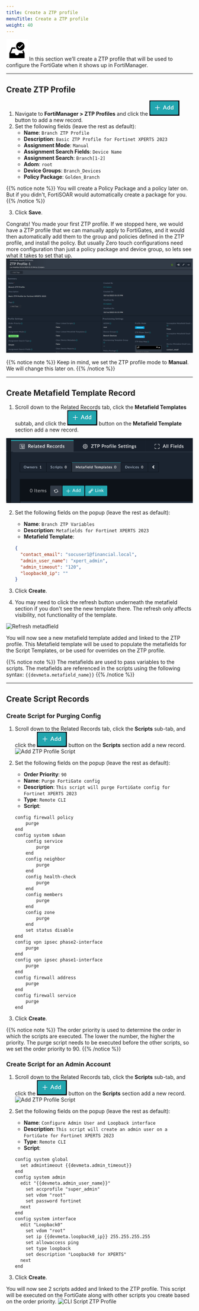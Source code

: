 ```yaml
---
title: Create a ZTP profile
menuTitle: Create a ZTP profile
weight: 40
---
```


![search_icon](check_box.svg)
In this section we’ll create a ZTP profile that will be used to configure the FortiGate when it shows up in FortiManager.

---
## Create ZTP Profile
1. Navigate to **FortiManager > ZTP Profiles** and click the ![Add button](add.png?classes=inline) button to add a new record.
2. Set the following fields (leave the rest as default):
    - **Name**: ```Branch ZTP Profile```
    - **Description**: ```Basic ZTP Profile for Fortinet XPERTS 2023```
    - **Assignment Mode**: ```Manual```
    - **Assignment Search Fields**: ```Device Name```
    - **Assignment Search**: ```Branch[1-2]```
    - **Adom**: ```root```
    - **Device Groups**: ```Branch_Devices```
    - **Policy Package**: ```Golden_Branch```

{{% notice note %}}
You will create a Policy Package and a policy later on. But if you didn't, FortiSOAR would automatically create a package for you.
{{% /notice %}}


3. Click **Save**.

Congrats! You made your first ZTP profile. If we stopped here, we would have a ZTP profile that we can manually apply to FortiGates, and it would then automatically add them to the group and policies defined in the ZTP profile, and install the policy. But usually Zero touch configurations need more configuration than just a policy package and device group, so lets see what it takes to set that up.
![ZTP Profile](ztp_profile.png)

{{% notice note %}}
Keep in mind, we set the ZTP profile mode to **Manual**. We will change this later on.
{{% /notice %}}

---
## Create Metafield Template Record

1. Scroll down to the Related Records tab, click the **Metafield Templates** subtab, and click the ![Add button](add.png?classes=inline) button on the **Metafield Template** section add a new record.

![Add metafield template](Add_metafield_template.png)

2. Set the following fields on the popup (leave the rest as default):
    - **Name**: ```Branch ZTP Variables```
    - **Description**: ```Metafields for Fortinet XPERTS 2023```
    - **Metafield Template**:
         
    ```json
    {
      "contact_email": "socuser1@financial.local",
      "admin_user_name": "xpert_admin",
      "admin_timeout": "120",
      "loopback0_ip": "" 
   }
   ```
3. Click **Create**.
4. You may need to click the refresh button underneath the metafield section if you don't see the new template there. The refresh only affects visibility, not functionality of the template.

![Refresh metadfield](refresh_metafield.png)

You will now see a new metafield template added and linked to the ZTP profile. This Metafield template will be used to populate the metafields for the Script Templates, or be used for overrides on the ZTP profile.

{{% notice note %}}
The metafields are used to pass variables to the scripts. The metafields are referenced in the scripts using the following syntax: `{{devmeta.metafield_name}}`
{{% /notice %}}

---

## Create Script Records

### Create Script for Purging Config

1. Scroll down to the Related Records tab, click the **Scripts** sub-tab, and click the ![Add button](add.png?classes=inline) button on the **Scripts** section add a new record.
![Add ZTP Profile Script](add_ztp_profile_script.png)
2. Set the following fields on the popup (leave the rest as default):
    - **Order Priority**: `90`
    - **Name**: `Purge FortiGate config`
    - **Description**: `This script will purge FortiGate config for Fortinet XPERTS 2023`
    - **Type**: `Remote CLI`
    - **Script**:
  
    ```text
   	config firewall policy
		purge
	end
	config system sdwan
		config service
			purge
		end
		config neighbor
			purge
		end
		config health-check
			purge
		end
		config members
			purge
		end
		config zone
			purge
		end
		set status disable 
	end
	config vpn ipsec phase2-interface
		purge
	end
	config vpn ipsec phase1-interface
		purge
	end
	config firewall address
		purge
	end
	config firewall service
		purge
	end
    ```

3. Click **Create**.

{{% notice note %}}
The order priority is used to determine the order in which the scripts are executed. The lower the number, the higher the priority. The purge script needs to be executed before the other scripts, so we set the order priority to 90.
{{% /notice %}}

### Create Script for an Admin Account

1. Scroll down to the Related Records tab, click the **Scripts** sub-tab, and click the ![Add button](add.png?classes=inline) button on the **Scripts** section add a new record.
![Add ZTP Profile Script](add_ztp_profile_script.png)
2. Set the following fields on the popup (leave the rest as default):
    - **Name**: `Configure Admin User and Loopback interface`
    - **Description**: `This script will create an admin user on a FortiGate for Fortinet XPERTS 2023`
    - **Type**: `Remote CLI`
    - **Script**:
   
    ```text
    config system global
      set admintimeout {{devmeta.admin_timeout}}
    end
    config system admin
      edit "{{devmeta.admin_user_name}}"
        set accprofile "super_admin"
        set vdom "root"
        set password fortinet
      next
    end
    config system interface
      edit "Loopback0"
        set vdom "root"
        set ip {{devmeta.loopback0_ip}} 255.255.255.255
        set allowaccess ping
        set type loopback
        set description "Loopback0 for XPERTS"
      next
    end
    ```

3. Click **Create**.

You will now see 2 scripts added and linked to the ZTP profile. This script will be executed on the FortiGate along with other scripts you create based on the order priority.
![CLI Script ZTP Profile](cli_script_ztp_profile.png)
